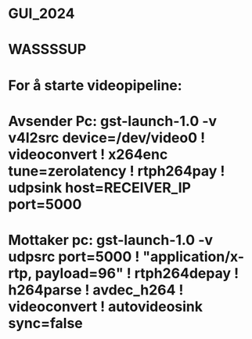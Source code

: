 # GUI_2024

# WASSSSUP

# For å starte videopipeline:

# Avsender Pc: gst-launch-1.0 -v v4l2src device=/dev/video0 ! videoconvert ! x264enc tune=zerolatency ! rtph264pay ! udpsink host=RECEIVER_IP port=5000

# Mottaker pc: gst-launch-1.0 -v udpsrc port=5000 ! "application/x-rtp, payload=96" ! rtph264depay ! h264parse ! avdec_h264 ! videoconvert ! autovideosink sync=false
